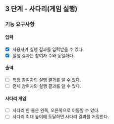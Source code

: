 ## 3 단계 - 사다리(게임 실행)

### 기능 요구사항

#### 입력
* [x] 사용자가 실행 결과를 입력받을 수 있다.
* [x] 실행 결과는 참여자 수와 동일하다.

#### 출력
* [ ] 특정 참여자의 실행 결과를 알 수 있다.
* [ ] 전체 참여자의 실행 결과를 알 수 있다.

#### 사다리 게임
* [ ] 사다리 한 줄은 왼쪽, 오른쪽으로 이동할 수 있다.
* [ ] 사다리 최대 높이에 도달하면 사다리 결과를 저장한다.